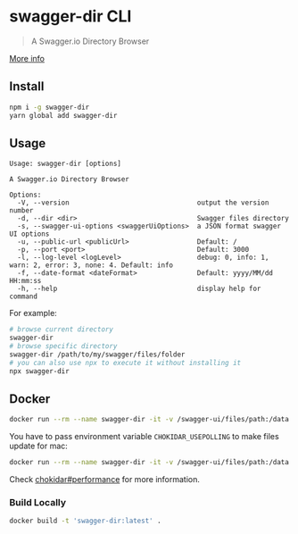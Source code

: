 # swagger-dir CLI

> A Swagger.io Directory Browser

[More info](../../README.md)

## Install

```sh
npm i -g swagger-dir
yarn global add swagger-dir
```

## Usage

```
Usage: swagger-dir [options]

A Swagger.io Directory Browser

Options:
  -V, --version                                output the version number
  -d, --dir <dir>                              Swagger files directory
  -s, --swagger-ui-options <swaggerUiOptions>  a JSON format swagger UI options
  -u, --public-url <publicUrl>                 Default: /
  -p, --port <port>                            Default: 3000
  -l, --log-level <logLevel>                   debug: 0, info: 1, warn: 2, error: 3, none: 4. Default: info
  -f, --date-format <dateFormat>               Default: yyyy/MM/dd HH:mm:ss
  -h, --help                                   display help for command
```

For example:

```sh
# browse current directory
swagger-dir
# browse specific directory
swagger-dir /path/to/my/swagger/files/folder
# you can also use npx to execute it without installing it
npx swagger-dir
```

## Docker

```sh
docker run --rm --name swagger-dir -it -v /swagger-ui/files/path:/data -p 80:3000 swagger-dir:latest
```

You have to pass environment variable `CHOKIDAR_USEPOLLING` to make files update for mac:

```sh
docker run --rm --name swagger-dir -it -v /swagger-ui/files/path:/data -p 80:3000 -e CHOKIDAR_USEPOLLING=true swagger-dir:latest
```

Check [chokidar#performance](https://github.com/paulmillr/chokidar#performance) for more information.

### Build Locally

```sh
docker build -t 'swagger-dir:latest' .
```
